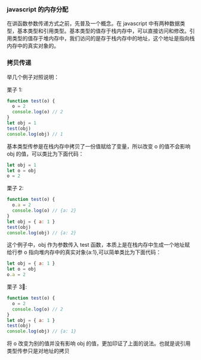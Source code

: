 ### javascript 的内存分配

在讲函数参数传递方式之前，先普及一个概念。在 javascript 中有两种数据类型，基本类型和引用类型。基本类型的值存于栈内存中，可以直接访问和修改。引用类型的值存于堆内存中，我们访问的是存于栈内存中的地址，这个地址是指向栈内存中的真实对象的。

### 拷贝传递

举几个例子对照说明：

栗子 1:

```js
function test(o) {
  o = 2
  console.log(o) // 2
}
let obj = 1
test(obj)
console.log(obj) // 1
```

基本类型传参是在栈内存中拷贝了一份值赋给了变量，所以改变 o 的值不会影响 obj 的值，可以类比为下面代码：

```js
let obj = 1
let o = obj
o = 2
```

栗子 2:

```js
function test(o) {
  o.a = 2
  console.log(o) // {a: 2}
}
let obj = { a: 1 }
test(obj)
console.log(obj) // {a: 2}
```

这个例子中，obj 作为参数传入 test 函数，本质上是在栈内存中生成一个地址赋给行参 o 指向堆内存中的真实对象{a:1},可以简单类比为下面代码：

```js
let obj = { a: 1 }
let o = obj
o.a = 2
```

栗子 3:

```js
function test(o) {
  o = 2
  console.log(o) // 2
}
let obj = { a: 1 }
test(obj)
console.log(obj) // {a: 1}
```

将 o 改变为别的值并没有影响 obj 的值，更加印证了上面的说法。也就是说引用类型传参只是对地址的拷贝
